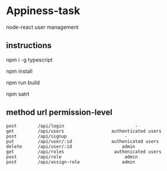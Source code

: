 # Appiness-task
node-react user management

## instructions

npm i -g typescript 

npm install 

npm run build

npm satrt

## method           url                     permission-level
    post        /api/login                           -
    get         /api/users                  authenticated users
    post        /api/signup                      -
    put         /api/user/:id               authenicated users
    delete      /api/user/:id                   admin 
    get         /api/roles                   authenicated users
    post        /api/role                        admin
    post        /api/assign-role                admin
